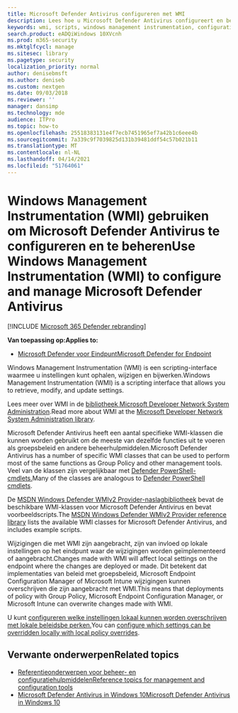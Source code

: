 ```yaml
---
title: Microsoft Defender Antivirus configureren met WMI
description: Lees hoe u Microsoft Defender Antivirus configureert en beheert met behulp van WMI-scripts voor het ophalen, wijzigen en bijwerken van instellingen in Microsoft Defender voor Eindpunt.
keywords: wmi, scripts, windows management instrumentation, configuratie
search.product: eADQiWindows 10XVcnh
ms.prod: m365-security
ms.mktglfcycl: manage
ms.sitesec: library
ms.pagetype: security
localization_priority: normal
author: denisebmsft
ms.author: deniseb
ms.custom: nextgen
ms.date: 09/03/2018
ms.reviewer: ''
manager: dansimp
ms.technology: mde
audience: ITPro
ms.topic: how-to
ms.openlocfilehash: 25518383131e4f7ecb7451965ef7a42b1c6eee4b
ms.sourcegitcommit: 7a339c9f7039825d131b39481ddf54c57b021b11
ms.translationtype: MT
ms.contentlocale: nl-NL
ms.lasthandoff: 04/14/2021
ms.locfileid: "51764061"
---
```

# <a name="use-windows-management-instrumentation-wmi-to-configure-and-manage-microsoft-defender-antivirus"></a><span data-ttu-id="d3ce0-104">Windows Management Instrumentation (WMI) gebruiken om Microsoft Defender Antivirus te configureren en te beheren</span><span class="sxs-lookup"><span data-stu-id="d3ce0-104">Use Windows Management Instrumentation (WMI) to configure and manage Microsoft Defender Antivirus</span></span>

[!INCLUDE [Microsoft 365 Defender rebranding](../../includes/microsoft-defender.md)]


<span data-ttu-id="d3ce0-105">**Van toepassing op:**</span><span class="sxs-lookup"><span data-stu-id="d3ce0-105">**Applies to:**</span></span>

- [<span data-ttu-id="d3ce0-106">Microsoft Defender voor Eindpunt</span><span class="sxs-lookup"><span data-stu-id="d3ce0-106">Microsoft Defender for Endpoint</span></span>](/microsoft-365/security/defender-endpoint/)

<span data-ttu-id="d3ce0-107">Windows Management Instrumentation (WMI) is een scripting-interface waarmee u instellingen kunt ophalen, wijzigen en bijwerken.</span><span class="sxs-lookup"><span data-stu-id="d3ce0-107">Windows Management Instrumentation (WMI) is a scripting interface that allows you to retrieve, modify, and update settings.</span></span>

<span data-ttu-id="d3ce0-108">Lees meer over WMI in de [bibliotheek Microsoft Developer Network System Administration](/windows/win32/wmisdk/wmi-start-page).</span><span class="sxs-lookup"><span data-stu-id="d3ce0-108">Read more about WMI at the [Microsoft Developer Network System Administration library](/windows/win32/wmisdk/wmi-start-page).</span></span>

<span data-ttu-id="d3ce0-109">Microsoft Defender Antivirus heeft een aantal specifieke WMI-klassen die kunnen worden gebruikt om de meeste van dezelfde functies uit te voeren als groepsbeleid en andere beheerhulpmiddelen.</span><span class="sxs-lookup"><span data-stu-id="d3ce0-109">Microsoft Defender Antivirus has a number of specific WMI classes that can be used to perform most of the same functions as Group Policy and other management tools.</span></span> <span data-ttu-id="d3ce0-110">Veel van de klassen zijn vergelijkbaar met [Defender PowerShell-cmdlets.](use-powershell-cmdlets-microsoft-defender-antivirus.md)</span><span class="sxs-lookup"><span data-stu-id="d3ce0-110">Many of the classes are analogous to [Defender PowerShell cmdlets](use-powershell-cmdlets-microsoft-defender-antivirus.md).</span></span>

<span data-ttu-id="d3ce0-111">De [MSDN Windows Defender WMIv2 Provider-naslagbibliotheek](/previous-versions/windows/desktop/defender/windows-defender-wmiv2-apis-portal) bevat de beschikbare WMI-klassen voor Microsoft Defender Antivirus en bevat voorbeeldscripts.</span><span class="sxs-lookup"><span data-stu-id="d3ce0-111">The [MSDN Windows Defender WMIv2 Provider reference library](/previous-versions/windows/desktop/defender/windows-defender-wmiv2-apis-portal) lists the available WMI classes for Microsoft Defender Antivirus, and includes example scripts.</span></span>

<span data-ttu-id="d3ce0-112">Wijzigingen die met WMI zijn aangebracht, zijn van invloed op lokale instellingen op het eindpunt waar de wijzigingen worden geïmplementeerd of aangebracht.</span><span class="sxs-lookup"><span data-stu-id="d3ce0-112">Changes made with WMI will affect local settings on the endpoint where the changes are deployed or made.</span></span> <span data-ttu-id="d3ce0-113">Dit betekent dat implementaties van beleid met groepsbeleid, Microsoft Endpoint Configuration Manager of Microsoft Intune wijzigingen kunnen overschrijven die zijn aangebracht met WMI.</span><span class="sxs-lookup"><span data-stu-id="d3ce0-113">This means that deployments of policy with Group Policy, Microsoft Endpoint Configuration Manager, or Microsoft Intune can overwrite changes made with WMI.</span></span> 

<span data-ttu-id="d3ce0-114">U kunt [configureren welke instellingen lokaal kunnen worden overschrijven met lokale beleidsbe perken.](configure-local-policy-overrides-microsoft-defender-antivirus.md)</span><span class="sxs-lookup"><span data-stu-id="d3ce0-114">You can [configure which settings can be overridden locally  with local policy overrides](configure-local-policy-overrides-microsoft-defender-antivirus.md).</span></span>

## <a name="related-topics"></a><span data-ttu-id="d3ce0-115">Verwante onderwerpen</span><span class="sxs-lookup"><span data-stu-id="d3ce0-115">Related topics</span></span>

- [<span data-ttu-id="d3ce0-116">Referentieonderwerpen voor beheer- en configuratiehulpmiddelen</span><span class="sxs-lookup"><span data-stu-id="d3ce0-116">Reference topics for management and configuration tools</span></span>](configuration-management-reference-microsoft-defender-antivirus.md)
- [<span data-ttu-id="d3ce0-117">Microsoft Defender Antivirus in Windows 10</span><span class="sxs-lookup"><span data-stu-id="d3ce0-117">Microsoft Defender Antivirus in Windows 10</span></span>](microsoft-defender-antivirus-in-windows-10.md)
